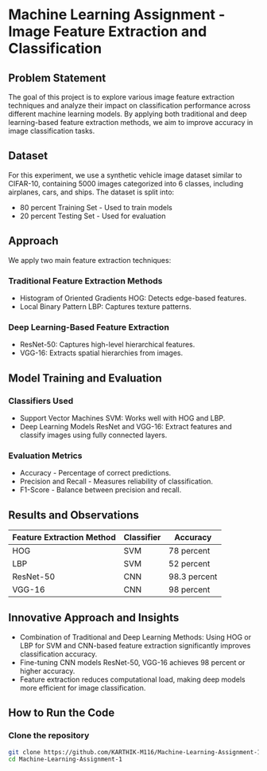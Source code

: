 # Machine Learning Assignment - Image Feature Extraction and Classification

## Problem Statement
The goal of this project is to explore various image feature extraction techniques and analyze their impact on classification performance across different machine learning models. By applying both traditional and deep learning-based feature extraction methods, we aim to improve accuracy in image classification tasks.

## Dataset
For this experiment, we use a synthetic vehicle image dataset similar to CIFAR-10, containing 5000 images categorized into 6 classes, including airplanes, cars, and ships. The dataset is split into:
- 80 percent Training Set - Used to train models
- 20 percent Testing Set - Used for evaluation

## Approach
We apply two main feature extraction techniques:

### Traditional Feature Extraction Methods
- Histogram of Oriented Gradients HOG: Detects edge-based features.
- Local Binary Pattern LBP: Captures texture patterns.

### Deep Learning-Based Feature Extraction
- ResNet-50: Captures high-level hierarchical features.
- VGG-16: Extracts spatial hierarchies from images.

## Model Training and Evaluation

### Classifiers Used
- Support Vector Machines SVM: Works well with HOG and LBP.
- Deep Learning Models ResNet and VGG-16: Extract features and classify images using fully connected layers.

### Evaluation Metrics
- Accuracy - Percentage of correct predictions.
- Precision and Recall - Measures reliability of classification.
- F1-Score - Balance between precision and recall.

## Results and Observations

| Feature Extraction Method | Classifier | Accuracy |
|--------------------------|------------|----------|
| HOG | SVM | 78 percent |
| LBP | SVM | 52 percent |
| ResNet-50 | CNN | 98.3 percent |
| VGG-16 | CNN | 98 percent |

## Innovative Approach and Insights
- Combination of Traditional and Deep Learning Methods: Using HOG or LBP for SVM and CNN-based feature extraction significantly improves classification accuracy.
- Fine-tuning CNN models ResNet-50, VGG-16 achieves 98 percent or higher accuracy.
- Feature extraction reduces computational load, making deep models more efficient for image classification.

## How to Run the Code

### Clone the repository
```bash
git clone https://github.com/KARTHIK-M116/Machine-Learning-Assignment-1.git
cd Machine-Learning-Assignment-1
